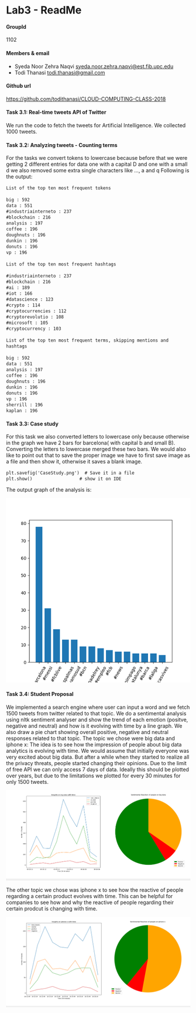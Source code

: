 # Lab3 - ReadMe

#### GroupId
1102

#### Members & email
- Syeda Noor Zehra Naqvi         <syeda.noor.zehra.naqvi@est.fib.upc.edu>
- Todi Thanasi                   <todi.thanasi@gmail.com>
                         
#### Github url
https://github.com/todithanasi/CLOUD-COMPUTING-CLASS-2018

#### Task 3.1: Real-time tweets API of Twitter

We run the code to fetch the tweets for Artificial Intelligence. We collected 1000 tweets.

#### Task 3.2: Analyzing tweets - Counting terms

For the tasks we convert tokens to lowercase because before that we were getting 2 different entries for data one with a capital D and one with a small d
we also removed some extra single characters like ..., a and q
Following is the output:

```
List of the top ten most frequent tokens

big : 592
data : 551
#industriainterneto : 237
#blockchain : 216
analysis : 197
coffee : 196
doughnuts : 196
dunkin : 196
donuts : 196
vp : 196

List of the top ten most frequent hashtags

#industriainterneto : 237
#blockchain : 216
#ai : 189
#iot : 166
#datascience : 123
#crypto : 114
#cryptocurrencies : 112
#cryptorevolutio : 108
#microsoft : 105
#cryptocurrency : 103

List of the top ten most frequent terms, skipping mentions and hashtags

big : 592
data : 551
analysis : 197
coffee : 196
doughnuts : 196
dunkin : 196
donuts : 196
vp : 196
sherrill : 196
kaplan : 196
```

#### Task 3.3: Case study

For this task we also converted letters to lowercase only because otherwise in the graph we have 2 bars for barcelona( with capital b and small B).
Converting the letters to lowercase merged these two bars.
We would also like to point out that to save the proper image we have to first save image as a file and then show it, otherwise it saves a blank image.

```
plt.savefig('CaseStudy.png')  # Save it in a file
plt.show()                  # show it on IDE
```

The output graph of the analysis is: 

![Barcelona](https://github.com/todithanasi/CLOUD-COMPUTING-CLASS-2018/raw/master/Lab3/CaseStudy.png)

#### Task 3.4: Student Proposal
We implemented a search engine where user can input a word and we fetch 1500 tweets from twitter related to that topic.
We do a sentimental analysis using nltk sentiment analyser and show the trend of each emotion (positve, negative and neutral) and how is it evolving with time by a line graph.
We also draw a pie chart showing overall positive, negative and neutral responses related to that topic.
The topic we chose were big data and iphone x:
The idea is to see how the impression of people about big data analytics is evolving with time. We would assume that initially everyone was very excited about big data.
But after a while when they started to realize all the privacy threats, people started changing their opinions. Due to the limit of free API we can only access 7 days of data. 
Ideally this should be plotted over years, but due to the limitations we plotted for every 30 minutes for only 1500 tweets.

![Barcelona](https://github.com/todithanasi/CLOUD-COMPUTING-CLASS-2018/raw/master/Lab3/BigDataInsights.png)

The other topic we chose was iphone x to see how the reactive of people regarding a certain product evolves with time.
This can be helpful for companies to see how and why the reactive of people regarding their certain prodcut is changing with time. 

![Barcelona](https://github.com/todithanasi/CLOUD-COMPUTING-CLASS-2018/raw/master/Lab3/IphonexInsights.png)


